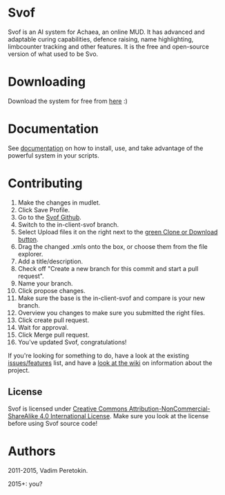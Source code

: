 # Svof
Svof is an AI system for Achaea, an online MUD. It has advanced and adaptable curing capabilities, defence raising, name highlighting, limbcounter tracking and other features. It is the free and open-source version of what used to be Svo.

# Downloading
Download the system for free from [here](https://github.com/svof/svof/releases) :)

# Documentation
See [documentation](https://svof.github.io/svof/) on how to install, use, and take advantage of the powerful system in your scripts.

# Contributing

1. Make the changes in mudlet.
2. Click Save Profile.
3. Go to the [Svof Github](https://github.com/svof/svof).
4. Switch to the in-client-svof branch.
5. Select Upload files it on the right next to the [green Clone or Download button](https://github.com/svof/svof/upload/in-client-svof). 
6. Drag the changed .xmls onto the box, or choose them from the file explorer.
7. Add a title/description.
8. Check off "Create a new branch for this commit and start a pull request".
9. Name your branch.
10. Click propose changes.
11. Make sure the base is the in-client-svof and compare is your new branch.
12. Overview you changes to make sure you submitted the right files.
13. Click create pull request.
14. Wait for approval.
15. Click Merge pull request.
16. You've updated Svof, congratulations!

If you're looking for something to do, have a look at the existing [issues/features](https://github.com/svof/svof/issues) list, and have a [look at the wiki](https://github.com/svof/svof/wiki) on information about the project.

## License
Svof is licensed under [Creative Commons Attribution-NonCommercial-ShareAlike 4.0 International License](http://creativecommons.org/licenses/by-nc-sa/4.0/). Make sure you look at the license before using Svof source code!


# Authors
2011-2015, Vadim Peretokin.

2015+: you?